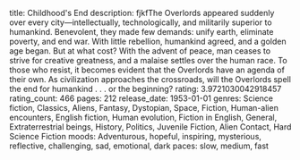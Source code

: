 title: Childhood's End
description: fjkfThe Overlords appeared suddenly over every city—intellectually, technologically, and militarily superior to humankind. Benevolent, they made few demands: unify earth, eliminate poverty, and end war. With little rebellion, humankind agreed, and a golden age began. But at what cost? With the advent of peace, man ceases to strive for creative greatness, and a malaise settles over the human race. To those who resist, it becomes evident that the Overlords have an agenda of their own. As civilization approaches the crossroads, will the Overlords spell the end for humankind . . . or the beginning?
rating: 3.9721030042918457
rating_count: 466
pages: 212
release_date: 1953-01-01
genres: Science fiction, Classics, Aliens, Fantasy, Dystopian, Space, Fiction, Human-alien encounters, English fiction, Human evolution, Fiction in English, General, Extraterrestrial beings, History, Politics, Juvenile Fiction, Alien Contact, Hard Science Fiction
moods: Adventurous, hopeful, inspiring, mysterious, reflective, challenging, sad, emotional, dark
paces: slow, medium, fast